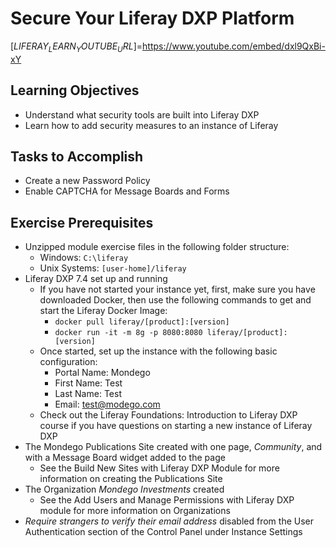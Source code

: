 # Secure Your Liferay DXP Platform
  
[$LIFERAY_LEARN_YOUTUBE_URL$]=https://www.youtube.com/embed/dxl9QxBi-xY

## Learning Objectives

* Understand what security tools are built into Liferay DXP
* Learn how to add security measures to an instance of Liferay
	
## Tasks to Accomplish 

* Create a new Password Policy
* Enable CAPTCHA for Message Boards and Forms

## Exercise Prerequisites

* Unzipped module exercise files in the following folder structure:
	- Windows: `C:\liferay`
	- Unix Systems: `[user-home]/liferay`
* Liferay DXP 7.4 set up and running
    - If you have not started your instance yet, first, make sure you have downloaded Docker, then use the following commands to get and start the Liferay Docker Image: 
        * `docker pull liferay/[product]:[version]`
        * `docker run -it -m 8g -p 8080:8080 liferay/[product]:[version]`
	- Once started, set up the instance with the following basic configuration:
		* Portal Name: Mondego
		* First Name: Test
		* Last Name: Test
		* Email: test@modego.com
   - Check out the Liferay Foundations: Introduction to Liferay DXP course if you have questions on starting a new instance of Liferay DXP
* The Mondego Publications Site created with one page, _Community_, and with a Message Board widget added to the page
	- See the Build New Sites with Liferay DXP Module for more information on creating the Publications Site
* The Organization _Mondego Investments_ created
	- See the Add Users and Manage Permissions with Liferay DXP module for more information on Organizations
* _Require strangers to verify their email address_ disabled from the User Authentication section of the Control Panel under Instance Settings
